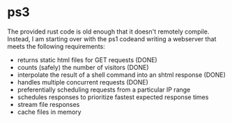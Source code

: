ps3
===

The provided rust code is old enough that it doesn't remotely compile. Instead,
I am starting over with the ps1 codeand writing a webserver that meets the following
requirements:

+ returns static html files for GET requests (DONE)
+ counts (safely) the number of visitors (DONE)
+ interpolate the result of a shell command into an shtml response (DONE)
+ handles multiple concurrent requests (DONE)
+ preferentially scheduling requests from a particular IP range
+ schedules responses to prioritize fastest expected response times
+ stream file responses
+ cache files in memory
